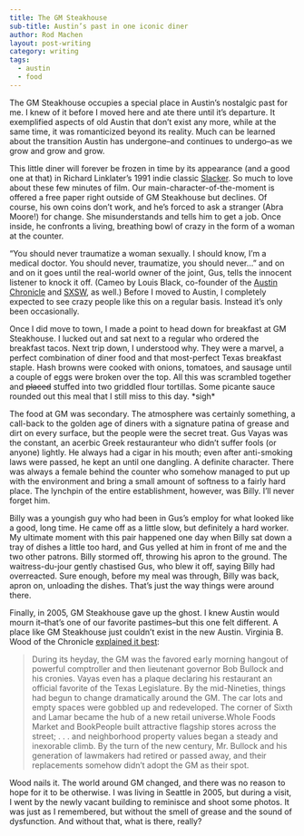 ```yaml
---
title: The GM Steakhouse
sub-title: Austin’s past in one iconic diner
author: Rod Machen
layout: post-writing
category: writing
tags:
  - austin
  - food
---
```


The GM Steakhouse occupies a special place in Austin&#8217;s nostalgic past for me. I knew of it before I moved here and ate there until it&#8217;s departure. It exemplified aspects of old Austin that don&#8217;t exist any more, while at the same time, it was romanticized beyond its reality. Much can be learned about the transition Austin has undergone–and continues to undergo–as we grow and grow and grow.

<!-- <a href="http://words.rodmachen.com/wp-content/uploads/2013/12/GM-Steakhouse.jpg" target="_blank"><img class="alignright  wp-image-165" alt="GM Steakhouse" src="http://words.rodmachen.com/wp-content/uploads/2013/12/GM-Steakhouse-320x256.jpg" width="300" height="240" /></a> -->This little diner will forever be frozen in time by its appearance (and a good one at that) in Richard Linklater&#8217;s 1991 indie classic <a href="http://www.imdb.com/title/tt0102943/" target="_blank">Slacker</a>. So much to love about these few minutes of film. Our main-character-of-the-moment is offered a free paper right outside of GM Steakhouse but declines. Of course, his own coins don&#8217;t work, and he&#8217;s forced to ask a stranger (Abra Moore!) for change. She misunderstands and tells him to get a job. Once inside, he confronts a living, breathing bowl of crazy in the form of a woman at the counter.<!--more-->

&#8220;You should never traumatize a woman sexually. I should know, I&#8217;m a medical doctor. You should never, traumatize, you should never&#8230;&#8221; and on and on it goes until the real-world owner of the joint, Gus, tells the innocent listener to knock it off. (Cameo by Louis Black, co-founder of the <a href="http://www.austinchronicle.com" target="_blank">Austin Chronicle</a> and <a href="http://www.sxsw.com" target="_blank">SXSW</a>, as well.) Before I moved to Austin, I completely expected to see crazy people like this on a regular basis. Instead it&#8217;s only been occasionally.

Once I did move to town, I made a point to head down for breakfast at GM Steakhouse. I lucked out and sat next to a regular who ordered the breakfast tacos. Next trip down, I understood why. They were a marvel, a perfect combination of diner food and that most-perfect Texas breakfast staple. Hash browns were cooked with onions, tomatoes, and sausage until a couple of eggs were broken over the top. All this was scrambled together and <del>placed</del> stuffed into two griddled flour tortillas. Some picante sauce rounded out this meal that I still miss to this day. \*sigh\*

The food at GM was secondary. The atmosphere was certainly something, a call-back to the golden age of diners with a signature patina of grease and dirt on every surface, but the people were the secret treat. Gus Vayas was the constant, an acerbic Greek restauranteur who didn&#8217;t suffer fools (or anyone) lightly. He always had a cigar in his mouth; even after anti-smoking laws were passed, he kept an until one dangling. A definite character. There was always a female behind the counter who somehow managed to put up with the environment and bring a small amount of softness to a fairly hard place. The lynchpin of the entire establishment, however, was Billy. I&#8217;ll never forget him.

Billy was a youngish guy who had been in Gus&#8217;s employ for what looked like a good, long time. He came off as a little slow, but definitely a hard worker. My ultimate moment with this pair happened one day when Billy sat down a tray of dishes a little too hard, and Gus yelled at him in front of me and the two other patrons. Billy stormed off, throwing his apron to the ground. The waitress-du-jour gently chastised Gus, who blew it off, saying Billy had overreacted. Sure enough, before my meal was through, Billy was back, apron on, unloading the dishes. That&#8217;s just the way things were around there.

Finally, in 2005, GM Steakhouse gave up the ghost. I knew Austin would mourn it–that&#8217;s one of our favorite pastimes–but this one felt different. A place like GM Steakhouse just couldn&#8217;t exist in the new Austin. Virginia B. Wood of the Chronicle <a href="http://www.austinchronicle.com/food/2005-12-30/322053/" target="_blank">explained it best</a>:

> During its heyday, the GM was the favored early morning hangout of powerful comptroller and then lieutenant governor Bob Bullock and his cronies. Vayas even has a plaque declaring his restaurant an official favorite of the Texas Legislature. By the mid-Nineties, things had begun to change dramatically around the GM. The car lots and empty spaces were gobbled up and redeveloped. The corner of Sixth and Lamar became the hub of a new retail universe.Whole Foods Market and BookPeople built attractive flagship stores across the street; . . . and neighborhood property values began a steady and inexorable climb. By the turn of the new century, Mr. Bullock and his generation of lawmakers had retired or passed away, and their replacements somehow didn&#8217;t adopt the GM as their spot.

Wood nails it. The world around GM changed, and there was no reason to hope for it to be otherwise. I was living in Seattle in 2005, but during a visit, I went by the newly vacant building to reminisce and shoot some photos. <!-- (<a href="https://www.dropbox.com/s/qgy36d5dqbor5j6/GM-Steakhouse-Portfolio.pdf" target="_blank">Click here for a full-color portfolio.</a>) --> It was just as I remembered, but without the smell of grease and the sound of dysfunction. And without that, what is there, really?

<!-- (For a special photo essay on GM Steakhouse, please visit <a href="http://photo.rodmachen.com/austin-tx/gm-steakhouse/" target="_blank">photo.rodmachen.com</a>.) -->